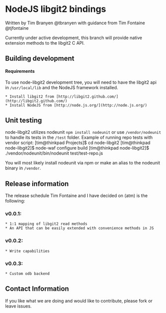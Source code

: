 NodeJS libgit2 bindings
=======================

Written by Tim Branyen @tbranyen 
with guidance from Tim Fontaine @tjfontaine

Currently under active development, this branch will provide native extension methods to the libgit2 C API.

Building development
--------------------

#### Requirements ####
To use node-libgit2 development tree, you will need to have the libgit2 api in `/usr/local/lib` and the NodeJS
framework installed.

    * Install libgit2 from [http://libgit2.github.com/](http://libgit2.github.com/) 
    * Install NodeJS from [http://node.js.org/](http://node.js.org/)

Unit testing
------------

node-libgit2 utilizes nodeunit `npm install nodeunit` or use `/vendor/nodeunit` to handle its tests in the
`/test` folder.  Example of running repo tests with vendor script:
    [tim@thinkpad Projects]$ cd node-libgit2
    [tim@thinkpad node-libgit2]$ node-waf configure build
    [tim@thinkpad node-libgit2]$ ./vendor/nodeunit/bin/nodeunit test/test-repo.js 

You will most likely install nodeunit via npm or make an alias to the nodeunit binary in `/vendor`.

Release information
-------------------

The release schedule Tim Fontaine and I have decided on (atm) is the following:

### v0.0.1: ###
    * 1:1 mapping of libgit2 read methods
    * An API that can be easily extended with convenience methods in JS

### v0.0.2: ###
    * Write capabilities

### v0.0.3: ###
    * Custom odb backend

Contact Information
-------------------

If you like what we are doing and would like to contribute, please fork or leave issues.
